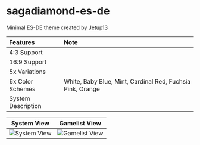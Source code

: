 # sagadiamond-es-de

Minimal ES-DE theme created by [Jetup13](https://github.com/Jetup13)

Features|Note
:-------|:----
4:3 Support|
16:9 Support|
5x Variations|
6x Color Schemes|White, Baby Blue, Mint, Cardinal Red, Fuchsia Pink, Orange
System Description|


System View|Gamelist View
:---------:|:-----------:
![System View](https://i.imgur.com/QioRHes.png)|![Gamelist View](https://imgur.com/8fdsjXk.png)
